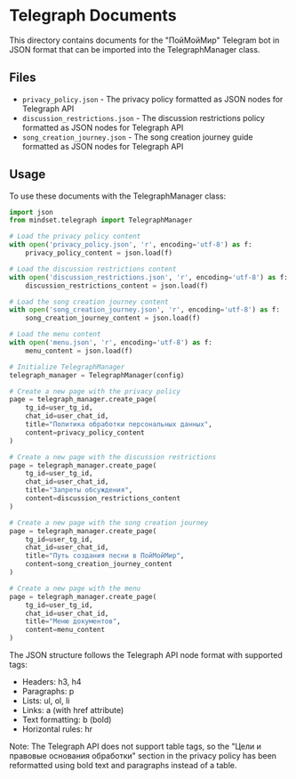 # Telegraph Documents

This directory contains documents for the "ПойМойМир" Telegram bot in JSON format that can be imported into the TelegraphManager class.

## Files

- `privacy_policy.json` - The privacy policy formatted as JSON nodes for Telegraph API
- `discussion_restrictions.json` - The discussion restrictions policy formatted as JSON nodes for Telegraph API
- `song_creation_journey.json` - The song creation journey guide formatted as JSON nodes for Telegraph API

## Usage

To use these documents with the TelegraphManager class:

```python
import json
from mindset.telegraph import TelegraphManager

# Load the privacy policy content
with open('privacy_policy.json', 'r', encoding='utf-8') as f:
    privacy_policy_content = json.load(f)

# Load the discussion restrictions content
with open('discussion_restrictions.json', 'r', encoding='utf-8') as f:
    discussion_restrictions_content = json.load(f)

# Load the song creation journey content
with open('song_creation_journey.json', 'r', encoding='utf-8') as f:
    song_creation_journey_content = json.load(f)

# Load the menu content
with open('menu.json', 'r', encoding='utf-8') as f:
    menu_content = json.load(f)

# Initialize TelegraphManager
telegraph_manager = TelegraphManager(config)

# Create a new page with the privacy policy
page = telegraph_manager.create_page(
    tg_id=user_tg_id,
    chat_id=user_chat_id,
    title="Политика обработки персональных данных",
    content=privacy_policy_content
)

# Create a new page with the discussion restrictions
page = telegraph_manager.create_page(
    tg_id=user_tg_id,
    chat_id=user_chat_id,
    title="Запреты обсуждения",
    content=discussion_restrictions_content
)

# Create a new page with the song creation journey
page = telegraph_manager.create_page(
    tg_id=user_tg_id,
    chat_id=user_chat_id,
    title="Путь создания песни в ПойМойМир",
    content=song_creation_journey_content
)

# Create a new page with the menu
page = telegraph_manager.create_page(
    tg_id=user_tg_id,
    chat_id=user_chat_id,
    title="Меню документов",
    content=menu_content
)
```

The JSON structure follows the Telegraph API node format with supported tags:
- Headers: h3, h4
- Paragraphs: p
- Lists: ul, ol, li
- Links: a (with href attribute)
- Text formatting: b (bold)
- Horizontal rules: hr

Note: The Telegraph API does not support table tags, so the "Цели и правовые основания обработки" section in the privacy policy has been reformatted using bold text and paragraphs instead of a table.
